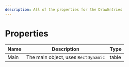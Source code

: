 ```yaml
---
description: All of the properties for the DrawEntries
---
```


# Properties

| Name | Description                         | Type  |
| ---- | ----------------------------------- | ----- |
| Main | The main object, uses `RectDynamic` | table |
